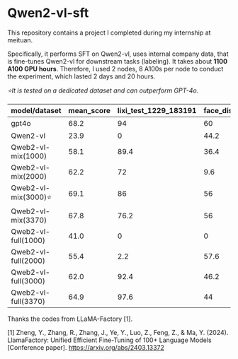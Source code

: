 # Qwen2-vl-sft

This repository contains a project I completed during my internship at meituan. 

Specifically, it performs SFT on Qwen2-vl, uses internal company data, that is fine-tunes Qwen2-vl for downstream tasks (labeling). It takes about **1100 A100 GPU hours**. Therefore, I used 2 nodes, 8 A100s per node to conduct the experiment, which lasted 2 days and 20 hours.

*⭐️It is tested on a dedicated dataset and can outperform GPT-4o.*


| model/dataset                | mean_score               | lixi_test_1229_183191 | face_disney_pixal_boys_183111 | secure_sexyxjj_fp_1222_182501 | secure_sexyxjj_fn_1222_182443 | secure_white_pic_230711_2000_181421 | secure_white_pic_230711_2000_181422 | ocr_sec_txiang_contact_231218_181486 | secure_normal_trainset_180944 | secure_normal_validset_180821 | face_huhang_helmet_tie_train_3_183171 | face_pixar_20231207_180654 | gun_knife_detec_co_1_179790 | secure_xjj_compensate_1206_180420 | face_pattern_mask_2023_179911 | draw_240_round2_eyeball_crop_filter_outer_179901 | image_app_tagreversenormal_1018_1025_5k_179059 | secure_logop2p3_cls_v3_diedai_crop_178502 | ocr_sec_txiang_contact_231128_178725 | ocr_sec_txiang_lowrisk_231128_178416 | secure_smoke_detection_v10_178130 |
|------------------------------|--------------------------------|-----------------------|-------------------------------|-------------------------------|-------------------------------|---------------------------------------|---------------------------------------|---------------------------------------|-----------------------------|-----------------------------|--------------------------------------------|---------------------------|----------------------------|-------------------------------|---------------------------|----------------------------------------------|----------------------------------------------|---------------------------------------------|---------------------------------------------|---------------------------------------------|---------------------------------------------|
| gpt4o                        | 68.2                           | 94                    | 60                            | 51                            | 80                            | 70.8                                  | 98                                    | 0(违规信息)                           | 89                          | 89                          | 30                                         | 31                        | 84                         | 44                            | 97                        | 0(无法推理)                                          | 18                                           | 63                                        | 79                                          | 90                                          | 60                                          |
| Qwen2-vl                     | 23.9                           | 0                     | 44.2                          | 4.6                           | 75.4                          | 12.5                                  | 13.8                                  | 91.2                                  | 43.4                        | 41                          | 25.6                                       | 15.2                      | 0                          | 1                             | 87.2                      | 4.12                                             | 1.8                                          | 97.4                                     | 13.8                                       | 3.2                                        | 0.6                                         |
| Qweb2-vl-mix(1000)           | 58.1                           | 89.4                  | 36.4                          | 67.8                          | 80.8                          | 75                                   | 93.2                                  | 56.2                                  | 78.4                        | 82.6                        | 58.8                                       | 16.6                      | 56.2                       | 69                            | 99.2                      | 2.6                                              | 13.4                                         | 98                                        | 1                                          | 11                                         | 20.2                                        |
| Qweb2-vl-mix(2000)           | 62.2                           | 72                    | 9.6                           | 67.8                          | 83.6                          | 72.9                                  | 97.4                                  | 87.8                                  | 92.6                        | 93.4                        | 62.2                                       | 16.6                      | 28                         | 66.4                          | 99.8                      | 3.47                                             | 54.2                                         | 98                                        | 19.6                                       | 66.4                                       | 19.8                                        |
| Qweb2-vl-mix(3000)⭐️          | 69.1                           | 86                    | 56                            | 67.8                          | 82.6                          | 70.8                                  | 97.6                                  | 90.6                                  | 93                          | 92.4                        | 67                                         | 16.6                      | 81.2                       | 66.2                          | 99.6                      | 5.21                                             | 60                                           | 98                                        | 19.2                                       | 69.8                                       | 21.2                                        |
| Qweb2-vl-mix(3370)           | 67.8                           | 76.2                  | 56                            | 67.8                          | 81.4                          | 72.9                                  | 96.6                                  | 90.6                                  | 90.6                        | 92.6                        | 66.2                                       | 16.6                      | 76                         | 66.6                          | 99.6                      | 4.99                                             | 59.2                                         | 98                                        | 18.8                                       | 68                                         | 19                                          |
| Qweb2-vl-full(1000)          | 41.0                           | 0                     | 0                             | 51                            | 79.4                          | 58.3                                  | 88.6                                  | 5                                     | 45.2                        | 45.6                        | 37                                         | 16.6                      | 0                          | 61.6                          | 99                        | 0                                                | 6.4                                          | 97.4                                     | 14                                         | 7.2                                        | 31.4                                        |
| Qweb2-vl-full(2000)          | 55.4                           | 2.2                   | 57.6                          | 67.8                          | 80                            | 62.5                                  | 93.4                                  | 90.4                                  | 82.8                        | 88.2                        | 30.8                                       | 16.6                      | 10.2                       | 66.4                          | 99.2                      | 5.21                                             | 35.2                                         | 98.2                                     | 19.4                                       | 73.4                                       | 14.2                                        |
| Qweb2-vl-full(3000)          | 62.0                           | 92.4                  | 46.2                          | 67.8                          | 80.6                          | 62.5                                  | 91.8                                  | 83.8                                  | 83.8                        | 88                          | 31.8                                       | 16.4                      | 62.6                       | 71.6                          | 99.2                      | 5.21                                             | 23.8                                         | 98                                        | 19                                         | 50.6                                       | 30                                          |
| Qweb2-vl-full(3370)          | 64.9                           | 97.6                  | 44                            | 67.8                          | 80.8                          | 62.5                                  | 92.4                                  | 84.6                                  | 84.6                        | 89.2                        | 60.8                                       | 16                        | 70.4                       | 71                            | 99.2                      | 16.9                                             | 26.2                                         | 98.2                                     | 20.8                                       | 56                                         | 31                                          |

Thanks the codes from LLaMA-Factory [1].

[1] Zheng, Y., Zhang, R., Zhang, J., Ye, Y., Luo, Z., Feng, Z., & Ma, Y. (2024). LlamaFactory: Unified Efficient Fine-Tuning of 100+ Language Models [Conference paper]. https://arxiv.org/abs/2403.13372
